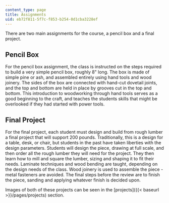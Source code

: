 ```yaml
---
content_type: page
title: Assignments
uid: eb72f811-5f7c-f853-b254-0d1cba3228ef
---
```


There are two main assignments for the course, a pencil box and a final project.

Pencil Box
----------

For the pencil box assignment, the class is instructed on the steps required to build a very simple pencil box, roughly 8" long. The box is made of simple pine or ash, and assembled entirely using hand tools and wood joinery. The sides of the box are connected with hand-cut dovetail joints, and the top and bottom are held in place by grooves cut in the top and bottom. This introduction to woodworking through hand tools serves as a good beginning to the craft, and teaches the students skills that might be overlooked if they had started with power tools.

Final Project
-------------

For the final project, each student must design and build from rough lumber a final project that will support 200 pounds. Traditionally, this is a design for a table, desk, or chair, but students in the past have taken liberties with the design parameters. Students will design the piece, drawing at full scale, and then order all the rough lumber they will need for the project. They then learn how to mill and square the lumber, sizing and shaping it to fit their needs. Laminate techniques and wood bending are taught, depending on the design needs of the class. Wood joinery is used to assemble the piece - metal fasteners are avoided. The final steps before the review are to finish the piece, sanding and applying whatever finish is decided upon.

Images of both of these projects can be seen in the [projects]({{< baseurl >}}/pages/projects) section.